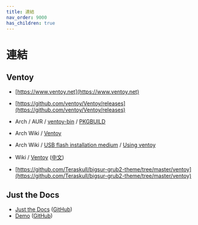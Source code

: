 ```yaml
---
title: 連結
nav_order: 9000
has_children: true
---
```


# 連結

## Ventoy

* [https://www.ventoy.net](https://www.ventoy.net)
* [https://github.com/ventoy/Ventoy/releases](https://github.com/ventoy/Ventoy/releases)

* Arch / AUR / [ventoy-bin](https://aur.archlinux.org/packages/ventoy-bin) / [PKGBUILD](https://aur.archlinux.org/cgit/aur.git/tree/PKGBUILD?h=ventoy-bin)

* Arch Wiki / [Ventoy](https://wiki.archlinux.org/title/Ventoy)
* Arch Wiki / [USB flash installation medium](https://wiki.archlinux.org/title/USB_flash_installation_medium) / [Using ventoy](https://wiki.archlinux.org/title/USB_flash_installation_medium#Using_ventoy)

* Wiki / [Ventoy](https://en.wikipedia.org/wiki/Ventoy) ([中文](https://zh.wikipedia.org/zh-tw/Ventoy))

* [https://github.com/Teraskull/bigsur-grub2-theme/tree/master/ventoy](https://github.com/Teraskull/bigsur-grub2-theme/tree/master/ventoy)





## Just the Docs

* [Just the Docs](https://pmarsceill.github.io/just-the-docs/) ([GitHub](https://github.com/pmarsceill/just-the-docs))
* [Demo](https://pmarsceill.github.io/jtd-remote/) ([GitHub](https://github.com/pmarsceill/jtd-remote))

